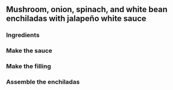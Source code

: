 ## Mushroom, onion, spinach, and white bean enchiladas with jalapeño white sauce
### Ingredients

### Make the sauce

### Make the filling

### Assemble the enchiladas
